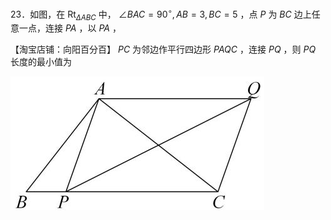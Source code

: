 23．如图，在 $\mathrm { R t } _ { \Delta A B C }$ 中， $\angle B A C = 9 0 ^ { \circ } , A B = 3 , B C = 5$ ，点 $P$ 为 $B C$ 边上任意一点，连接 $P A$ ，以 $P A$ ，

【淘宝店铺：向阳百分百】 $P C$ 为邻边作平行四边形 $P A Q C$ ，连接 $P Q$ ，则 $P Q$ 长度的最小值为

![](<../../qs_image_DB/专题2-1__将军饮马等8类常见最值问题（解析版）/43b1c038ceb32f7cb1e2bee88fdfa17d9391d10ffc522e82b2a2dd29551cb2a1.jpg>)
